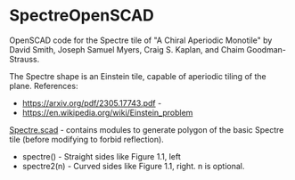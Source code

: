 # SpectreOpenSCAD
OpenSCAD code for the Spectre tile of "A Chiral Aperiodic Monotile" by David Smith, Joseph Samuel Myers, Craig S. Kaplan, and Chaim Goodman-Strauss.

The Spectre shape is an Einstein tile, capable of aperiodic tiling of the plane.
References:
* https://arxiv.org/pdf/2305.17743.pdf - 
* https://en.wikipedia.org/wiki/Einstein_problem

[Spectre.scad](Spectre.scad) - contains modules to generate polygon of the basic Spectre tile (before modifying to forbid reflection).
* spectre() - Straight sides like Figure 1.1, left
* spectre2(n) - Curved sides like Figure 1.1, right.  n is optional.
